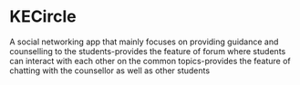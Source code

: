 # KECircle
A social networking app that mainly focuses on providing guidance and counselling to the students-provides the feature of forum where students can interact with each other on the common topics-provides the feature of chatting with the counsellor as well as other students
